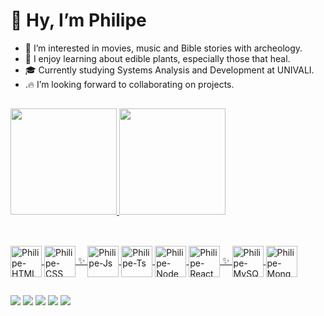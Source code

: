 # 👋 Hy, I’m Philipe

- 👀 I’m interested in movies, music and Bible stories with archeology.
- 🌱 I enjoy learning about edible plants, especially those that heal.
- 🎓 Currently studying Systems Analysis and Development at UNIVALI.
- .🔥 I’m looking forward to collaborating on projects.

##

<div align="left">
  <a href="https://github.com/PhilipeAnderson">
  <img height="170em" src="https://github-readme-stats.vercel.app/api?username=PhilipeAnderson&show_icons=true&theme=cobalt&include_all_commits=true&count_private=true"/>
  <img height="170em" src="https://github-readme-stats.vercel.app/api/top-langs/?username=PhilipeAnderson&layout=compact&langs_count=7&theme=jolly"/>
</div>
  
  ##
  
<div style="display: inline_block"><br>
  <img align="center" alt="Philipe-HTML" height="50" width="50" src="https://cdn.jsdelivr.net/gh/devicons/devicon/icons/html5/html5-original.svg">
  <img align="center" alt="Philipe-CSS" height="50" width="50" src="https://cdn.jsdelivr.net/gh/devicons/devicon/icons/css3/css3-original.svg">
✨
  <img align="center" alt="Philipe-Js" height="50" width="50" src="https://cdn.jsdelivr.net/gh/devicons/devicon/icons/javascript/javascript-original.svg">
  <img align="center" alt="Philipe-Ts" height="50" width="50" src="https://cdn.jsdelivr.net/gh/devicons/devicon/icons/typescript/typescript-original.svg">
  <img align="center" alt="Philipe-Node" height="50" width="50" src="https://cdn.jsdelivr.net/gh/devicons/devicon/icons/nodejs/nodejs-original.svg">
  <img align="center" alt="Philipe-React" height="50" width="50" src="https://cdn.jsdelivr.net/gh/devicons/devicon/icons/react/react-original.svg">
✨
  <img align="center" alt="Philipe-MySQL" height="50" width="50" src="https://cdn.jsdelivr.net/gh/devicons/devicon/icons/mysql/mysql-original.svg">
  <img align="center" alt="Philipe-Mongo" height="50" width="50" src="https://cdn.jsdelivr.net/gh/devicons/devicon/icons/mongodb/mongodb-original.svg">
</div>

<!-- <div style="display: inline_block"><br>
  <img  align="center" alt="Philipe-PhotoShop" height="50" width="50" src="https://cdn.jsdelivr.net/gh/devicons/devicon/icons/photoshop/photoshop-plain.svg">
  <img  align="center" alt="Philipe-Illustrator" height="50" width="50" src="https://cdn.jsdelivr.net/gh/devicons/devicon/icons/illustrator/illustrator-plain.svg">
  <img  align="center" alt="Philipe-AfterEffects" height="50" width="50" src="https://cdn.jsdelivr.net/gh/devicons/devicon/icons/aftereffects/aftereffects-original.svg">
  <img  align="center" alt="Philipe-Premier" height="50" width="50" src="https://cdn.jsdelivr.net/gh/devicons/devicon/icons/premierepro/premierepro-original.svg">
</div> -->
  
<!-- <div style="display: inline_block"><br>
  <img  align="center" alt="Philipe-Git" height="50" width="50" src="https://cdn.jsdelivr.net/gh/devicons/devicon/icons/git/git-original.svg">
  <img  align="center" alt="Philipe-Github" height="50" width="50" src="https://cdn.jsdelivr.net/gh/devicons/devicon/icons/github/github-original.svg">
  <img  align="center" alt="Philipe-yarn" height="50" width="50" src="https://cdn.jsdelivr.net/gh/devicons/devicon/icons/yarn/yarn-original.svg">
  <img  align="center" alt="Philipe-npm" height="50" width="50" src="https://cdn.jsdelivr.net/gh/devicons/devicon/icons/npm/npm-original-wordmark.svg">
</div> -->

  ##
  
<div>
  <a href="https://www.linkedin.com/in/philipe-anderson-de-campos-92593864/" target="_blank"><img src="https://img.shields.io/badge/-LinkedIn-%230077B5?style=for-the-badge&logo=linkedin&logoColor=white" target="_blank"></a>
  <a href="https://twitter.com/cafetipado?t=lRO2G11kidFT2qqh5Y56AA&s=09" target="_blank"><img src="https://img.shields.io/badge/Twitter-1DA1F2?style=for-the-badge&logo=twitter&logoColor=white" target="_blank"></a>
  <a href="https://discord.gg/fMK4vpBXk8" target="_blank"><img src="https://img.shields.io/badge/Discord-7289DA?style=for-the-badge&logo=discord&logoColor=white" target="_blank"></a>
  <a href="https://www.instagram.com/cafetipado/" target="_blank"><img src="https://img.shields.io/badge/-Instagram-%23E4405F?style=for-the-badge&logo=instagram&logoColor=white" target="_blank"></a>
  <a href="https://www.youtube.com/channel/UCxXuajqVPQJU0aTBa7-eF2w" target="_blank"><img src="https://img.shields.io/badge/YouTube-FF0000?style=for-the-badge&logo=youtube&logoColor=white" target="_blank"></a>
  <!-- <a href="https://www.youtube.com/channel/UCxXuajqVPQJU0aTBa7-eF2w" target="_blank"><img src="https://img.shields.io/badge/WhatsApp-25D366?style=for-the-badge&logo=whatsapp&logoColor=white" target="_blank"></a>
 	<a href="https://www.twitch.tv/rafaballerinii" target="_blank"><img src="https://img.shields.io/badge/Twitch-9146FF?style=for-the-badge&logo=twitch&logoColor=white" target="_blank"></a> 
  <a href = "mailto:contatorafaballerini@gmail.com"><img src="https://img.shields.io/badge/-Gmail-%23333?style=for-the-badge&logo=gmail&logoColor=white" target="_blank"></a> -->
   
</div>
  
 
